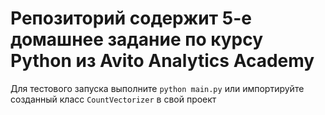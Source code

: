 # Репозиторий содержит 5-е домашнее задание по курсу Python из Avito Analytics Academy 

Для тестового запуска выполните `python main.py` или импортируйте созданный класс `CountVectorizer` в свой проект
